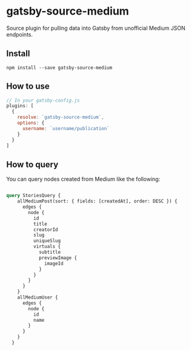 # gatsby-source-medium

Source plugin for pulling data into Gatsby from unofficial Medium JSON endpoints.

## Install

`npm install --save gatsby-source-medium`

## How to use

```javascript
// In your gatsby-config.js
plugins: [
  {
    resolve: `gatsby-source-medium`,
    options: {
      username: `username/publication`
    }
  }
]
```

## How to query

You can query nodes created from Medium like the following:

```graphql

query StoriesQuery {
    allMediumPost(sort: { fields: [createdAt], order: DESC }) {
      edges {
        node {
          id
          title
          creatorId
          slug
          uniqueSlug
          virtuals {
            subtitle
            previewImage {
              imageId
            }
          }
        }
      }
    }
    allMediumUser {
      edges {
        node {
          id
          name
        }
      }
    }
  }
```
